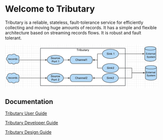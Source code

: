 # Welcome to Tributary

Tributary is a reliable, stateless, fault-tolerance service for efficiently collecting and moving huge amounts of
records. It has a simple and flexible architecture based on streaming records flows. It is robust and fault tolerant.

![image](doc/picture/tributary.png)

## Documentation

[Tributary User Guide](doc/user_guide.md)

[Tributary Developer Guide](doc/developer_guide.md)

[Tributary Design Guide](doc/tributary_design_guide.md)